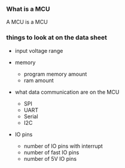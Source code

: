 ### What is a MCU
A MCU is a MCU

### things to look at on the data sheet

- input voltage range

- memory
  - program memory amount
  - ram amount

- what data communication are on the MCU
  - SPI
  - UART
  - Serial
  - I2C

- IO pins
  - number of IO pins with interrupt
  - number of fast IO pins
  - number of 5V IO pins
  

